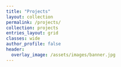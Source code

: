```yaml
---
title: "Projects"
layout: collection
permalink: /projects/
collection: projects
entries_layout: grid
classes: wide
author_profile: false
header:
  overlay_image: /assets/images/banner.jpg
---
```

